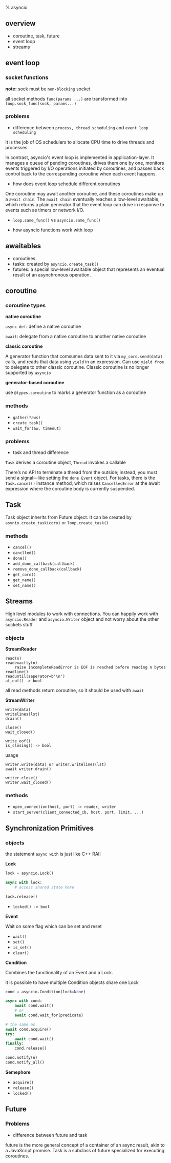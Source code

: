 % asyncio

## overview

* coroutine, task, future
* event loop
* streams

## event loop

### socket functions

**note:** sock must be `non-blocking` socket 

all socket methods `func(params ...)` are transformed into `loop.sock_func(sock, params...)`

### problems

* difference between `process, thread scheduling` and `event loop scheduling`

It is the job of OS schedulers to allocate CPU time to drive threads and processes.

In contrast, asyncio's event loop is implemented in application-layer. It manages a queue of pending coroutines, drives them one by one, monitors events triggered by I/O operations initiated by coroutines, and passes back control back to the corresponding coroutine when each event happens.

* how does event loop schedule different coroutines

One coroutine may await another coroutine, and these coroutines make up a `await chain`. The `await chain` eventually reaches a low-level awaitable, which returns a plain generator that the event loop can drive in response to events such as timers or network I/O.

* `loop.same_func()` vs `asyncio.same_func()`

* how asyncio functions work with loop

## awaitables

* coroutines
* tasks: created by `asyncio.create_task()`
* futures: a special low-level awaitable object that represents an eventual result of an asynchronous operation.

## coroutine

### coroutine types

**native coroutine**

`async def`: define a native coroutine

`await`: delegate from a native coroutine to another native coroutine

**classic coroutine**

A generator function that comsumes data sent to it via `my_coro.send(data)` calls, and reads that data using `yield` in an expression. Can use `yield from` to delegate to other classic coroutine. Classic coroutine is no longer supported by `asyncio`

**generator-based coroutine**

use `@types.coroutine` to marks a generator function as a coroutine

### methods

* `gather(*aws)`
* `create_task()`
* `wait_for(aw, timeout)`

### problems

* task and thread difference

`Task` derives a coroutine object, `Thread` invokes a callable

There’s no API to terminate a thread from the outside; instead, you must send a signal—like setting the `done Event` object. For tasks, there is the `Task.cancel()` instance method, which raises `CancelledError` at the await expression where the coroutine body is currently suspended.

## Task

Task object inherits from Future object. It can be created by `asynio.create_task(coro)` or `loop.create_task()`

### methods

* `cancel()`
* `canclled()`
* `done()`
* `add_done_callback(callback)`
* `remove_done_callback(callback)`
* `get_coro()`
* `get_name()`
* `set_name()`

## Streams

High level modules to work with connections. You can happily work with `asyncio.Reader` and `asyncio.Writer` object and not worry about the other sockets stuff

### objects

**StreamReader**

```
read(n)
readexactly(n)
    raise IncompleteReadError is EOF is reached before reading n bytes
readline()
readuntil(seperator=b'\n')
at_eof() -> bool
```

all read methods return coroutine, so it should be used with `await`

**StreamWriter** 

```
write(data)
writelines(lst)
drain()

close()
wait_closed()

write_eof()
is_closing() -> bool
```

usage

```
writer.write(data) or writer.writelines(lst)
await writer.drain()

writer.close()
writer.wait_closed()
```

### methods

* `open_connection(host, port) -> reader, writer`
* `start_server(client_connected_cb, host, port, limit, ...)`

## Synchronization Primitives

### objects

the statement `async with` is just like C++ RAII

**Lock**

```python
lock = asyncio.Lock()

async with lock:
    # access shared state here

lock.release()
```

* `locked() -> bool`

**Event**

Wait on some flag which can be set and reset

* `wait()`
* `set()`
* `is_set()`
* `clear()`

**Condition**

Combines the functionality of an Event and a Lock.

It is possible to have multiple Condition objects share one Lock

```python
cond = asyncio.Condition(lock=None)

async with cond:
    await cond.wait()
    # or
    await cond.wait_for(predicate)

# the same as
await cond.acquire()
try:
    await cond.wait()
finally:
    cond.release()

cond.notify(n)
cond.notify_all()
```

**Semephore**

* `acquire()`
* `release()`
* `locked()`

## Future

### Problems

* difference between future and task

future is the more general concept of a container of an async result, akin to a JavaScript promise. Task is a subclass of future specialized for executing coroutines.
